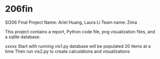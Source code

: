 # 206fin
SI206 Final Project
Name: Ariel Huang, Laura Li
Team name: Zima

This project contains a report, Python code file, png visualization files, and a sqlite database.

xxxxx
Start with running vis1.py
database will be populated 20 items at a time
Then run vis2.py to create calculations and visualizations
